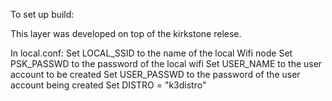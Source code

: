 To set up build:

This layer was developed on top of the kirkstone relese.

In local.conf:
  Set LOCAL_SSID to the name of the local Wifi node
  Set PSK_PASSWD to the password of the local wifi
  Set USER_NAME to the user account to be created
  Set USER_PASSWD to the password of the user account being created
  Set DISTRO = "k3distro"
